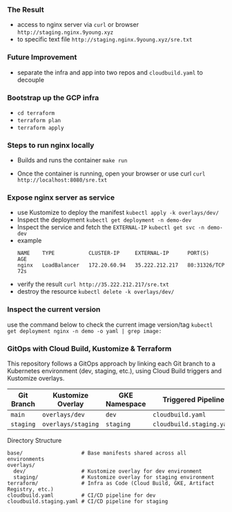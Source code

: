 ### The Result
- access to nginx server via `curl` or  browser `http://staging.nginx.9young.xyz`
- to specific text file `http://staging.nginx.9young.xyz/sre.txt`

### Future Improvement
- separate the infra and app into two repos and `cloudbuild.yaml` to decouple

### Bootstrap up the GCP infra
- `cd terraform`
- `terraform plan`
- `terraform apply`

### Steps to run nginx locally
- Builds and runs the container
`make run`     

- Once the container is running, open your browser or use curl
`curl http://localhost:8080/sre.txt`

### Expose nginx server as service
- use Kustomize to deploy the manifest 
`kubectl apply -k overlays/dev/`
- Inspect the deployment
`kubectl get deployment -n demo-dev`
- Inspect the service and fetch the `EXTERNAL-IP`
`kubectl get svc -n demo-dev`
- example
    ```
    NAME    TYPE           CLUSTER-IP     EXTERNAL-IP      PORT(S)        AGE
    nginx   LoadBalancer   172.20.60.94   35.222.212.217   80:31326/TCP   72s
    ```
- verify the result
`curl http://35.222.212.217/sre.txt`
- destroy the resource
`kubectl delete -k overlays/dev/`

### Inspect the current version
use the command below to check the current image version/tag
`kubectl get deployment nginx -n demo -o yaml | grep image:`

### GitOps with Cloud Build, Kustomize & Terraform
This repository follows a GitOps approach by linking each Git branch to a Kubernetes environment (dev, staging, etc.), using Cloud Build triggers and Kustomize overlays.

| Git Branch | Kustomize Overlay  | GKE Namespace | Triggered Pipeline        |
| ---------- | ------------------ | ------------- | ------------------------- |
| `main`     | `overlays/dev`     | `dev`         | `cloudbuild.yaml`         |
| `staging`  | `overlays/staging` | `staging`     | `cloudbuild.staging.yaml` |

Directory Structure
```declarative
base/                   # Base manifests shared across all environments
overlays/
  dev/                  # Kustomize overlay for dev environment
  staging/              # Kustomize overlay for staging environment
terraform/              # Infra as Code (Cloud Build, GKE, Artifact Registry, etc.)
cloudbuild.yaml         # CI/CD pipeline for dev
cloudbuild.staging.yaml # CI/CD pipeline for staging
```